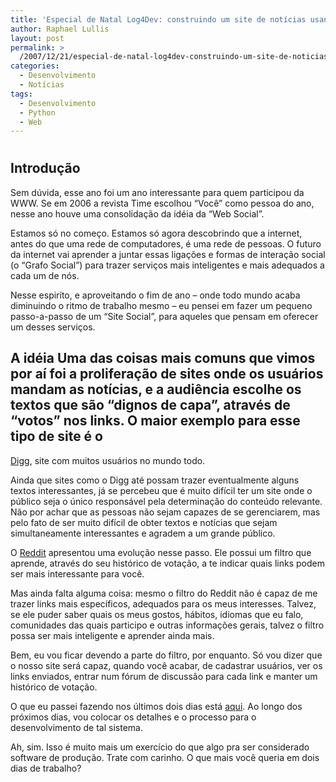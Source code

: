 ```yaml
---
title: 'Especial de Natal Log4Dev: construindo um site de notícias usando Python &#8211; Parte 1'
author: Raphael Lullis
layout: post
permalink: >
  /2007/12/21/especial-de-natal-log4dev-construindo-um-site-de-noticias-usando-python-parte-1/
categories:
  - Desenvolvimento
  - Notícias
tags:
  - Desenvolvimento
  - Python
  - Web
---
```

# 

## Introdução

Sem dúvida, esse ano foi um ano interessante para quem participou da WWW. Se em 2006 a revista Time escolhou “Você” como pessoa do ano, nesse ano houve uma consolidação da idéia da “Web Social”.

Estamos só no começo. Estamos só agora descobrindo que a internet, antes do que uma rede de computadores, é uma rede de pessoas. O futuro da internet vai aprender a juntar essas ligações e formas de interação social (o “Grafo Social”) para trazer serviços mais inteligentes e mais adequados a cada um de nós.

Nesse espiríto, e aproveitando o fim de ano – onde todo mundo acaba diminuindo o ritmo de trabalho mesmo – eu pensei em fazer um pequeno passo-a-passo de um “Site Social”, para aqueles que pensam em oferecer um desses serviços. 
## A idéia Uma das coisas mais comuns que vimos por aí foi a proliferação de sites onde os usuários mandam as notícias, e a audiência escolhe os textos que são “dignos de capa”, através de “votos” nos links. O maior exemplo para esse tipo de site é o 

[Digg][1], site com muitos usuários no mundo todo.

 [1]: http://digg.com

Ainda que sites como o Digg até possam trazer eventualmente alguns textos interessantes, já se percebeu que é muito difícil ter um site onde o público seja o único responsável pela determinação do conteúdo relevante. Não por achar que as pessoas não sejam capazes de se gerenciarem, mas pelo fato de ser muito difícil de obter textos e notícias que sejam simultaneamente interessantes e agradem a um grande público.

O [Reddit][2] apresentou uma evolução nesse passo. Ele possui um filtro que aprende, através do seu histórico de votação, a te indicar quais links podem ser mais interessante para você.

 [2]: http://reddit.com

Mas ainda falta alguma coisa: mesmo o filtro do Reddit não é capaz de me trazer links mais específicos, adequados para os meus interesses. Talvez, se ele puder saber quais os meus gostos, hábitos, idiomas que eu falo, comunidades das quais participo e outras informações gerais, talvez o filtro possa ser mais inteligente e aprender ainda mais.

Bem, eu vou ficar devendo a parte do filtro, por enquanto. Só vou dizer que o nosso site será capaz, quando você acabar, de cadastrar usuários, ver os links enviados, entrar num fórum de discussão para cada link e manter um histórico de votação.

O que eu passei fazendo nos últimos dois dias está [aqui][3]. Ao longo dos próximos dias, vou colocar os detalhes e o processo para o desenvolvimento de tal sistema.

 [3]: http://news.log4dev.com

Ah, sim. Isso é muito mais um exercício do que algo pra ser considerado software de produção. Trate com carinho. O que mais você queria em dois dias de trabalho?